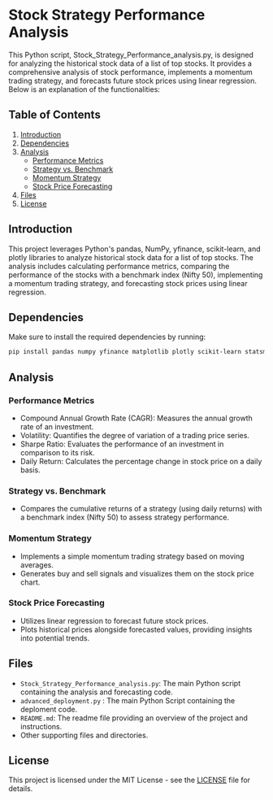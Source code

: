 # Stock Strategy Performance Analysis

This Python script, Stock_Strategy_Performance_analysis.py, is designed for analyzing the historical stock data of a list of top stocks. It provides a comprehensive analysis of stock performance, implements a momentum trading strategy, and forecasts future stock prices using linear regression. Below is an explanation of the functionalities:

## Table of Contents

1. [Introduction](#introduction)
2. [Dependencies](#dependencies)
3. [Analysis](#analysis)
    - [Performance Metrics](#performance-metrics)
    - [Strategy vs. Benchmark](#strategy-vs-benchmark)
    - [Momentum Strategy](#momentum-strategy)
    - [Stock Price Forecasting](#stock-price-forecasting)
4. [Files](#files)
5. [License](#license)

## Introduction

This project leverages Python's pandas, NumPy, yfinance, scikit-learn, and plotly libraries to analyze historical stock data for a list of top stocks. The analysis includes calculating performance metrics, comparing the performance of the stocks with a benchmark index (Nifty 50), implementing a momentum trading strategy, and forecasting stock prices using linear regression.

## Dependencies

Make sure to install the required dependencies by running:

```bash
pip install pandas numpy yfinance matplotlib plotly scikit-learn statsmodels
```


## Analysis

### Performance Metrics

* Compound Annual Growth Rate (CAGR): Measures the annual growth rate of an investment.
* Volatility: Quantifies the degree of variation of a trading price series.
* Sharpe Ratio: Evaluates the performance of an investment in comparison to its risk.
* Daily Return: Calculates the percentage change in stock price on a daily basis.

### Strategy vs. Benchmark

* Compares the cumulative returns of a strategy (using daily returns) with a benchmark index (Nifty 50) to assess strategy performance.

### Momentum Strategy

* Implements a simple momentum trading strategy based on moving averages.
* Generates buy and sell signals and visualizes them on the stock price chart.

### Stock Price Forecasting

* Utilizes linear regression to forecast future stock prices.
* Plots historical prices alongside forecasted values, providing insights into potential trends.

## Files

- `Stock_Strategy_Performance_analysis.py`: The main Python script containing the analysis and forecasting code.
- `advanced_deployment.py` : The main Python Script containing the deploment code.
- `README.md`: The readme file providing an overview of the project and instructions.
- Other supporting files and directories.

## License

This project is licensed under the MIT License - see the [LICENSE](LICENSE) file for details.
